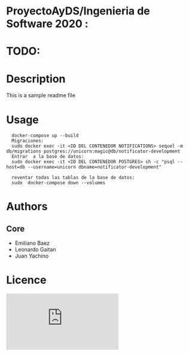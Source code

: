 # ProyectoAyDS/Ingenieria de Software 2020 :
# 
# 
# TODO: 
 

# Description

This is a sample readme file 

# Usage

```
  docker-compose up --build
  Migraciones:
  sudo docker exec -it <ID DEL CONTENEDOR NOTIFICATIONS> sequel -m db/migrations postgres://unicorn:magic@db/notificator-development
  Entrar  a la base de datos:
  sudo docker exec -it <ID DEL CONTENEDOR POSTGRES> sh -c "psql --host=db --username=unicorn dbname=notificator-development"
  
  reventar todas las tablas de la base de datos:
  sudo  docker-compose down --volumes
```


# Authors

## Core

  * Emiliano Baez
  * Leonardo Gaitan
  * Juan Yachino

# Licence
![Licence](https://github.com/juanyachino/notifications/blob/master/LICENSE.txt)  

